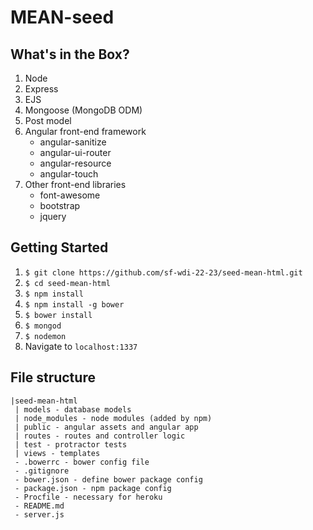 # MEAN-seed

## What's in the Box?

1. Node
1. Express
4. EJS
3. Mongoose (MongoDB ODM)
5. Post model
2. Angular front-end framework
	* angular-sanitize  
	* angular-ui-router   
	* angular-resource   
	* angular-touch   
1. Other front-end libraries
	* font-awesome  
	* bootstrap         
	* jquery

## Getting Started

1. ```$ git clone https://github.com/sf-wdi-22-23/seed-mean-html.git```
2. ```$ cd seed-mean-html```   
3. ```$ npm install```   
2. ```$ npm install -g bower```   
3. ```$ bower install```   
1. ```$ mongod```   
4. ```$ nodemon```   
5. Navigate to `localhost:1337`


## File structure

```
|seed-mean-html
 | models - database models
 | node_modules - node modules (added by npm)
 | public - angular assets and angular app
 | routes - routes and controller logic
 | test - protractor tests
 | views - templates
 - .bowerrc - bower config file
 - .gitignore
 - bower.json - define bower package config
 - package.json - npm package config
 - Procfile - necessary for heroku
 - README.md
 - server.js 

```
